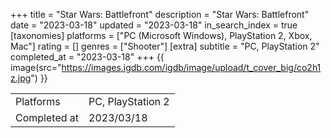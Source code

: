 +++
title = "Star Wars: Battlefront"
description = "Star Wars: Battlefront"
date = "2023-03-18"
updated = "2023-03-18"
in_search_index = true
[taxonomies]
platforms = ["PC (Microsoft Windows), PlayStation 2, Xbox, Mac"]
rating = []
genres = ["Shooter"]
[extra]
subtitle = "PC, PlayStation 2"
completed_at = "2023-03-18"
+++
{{ image(src="https://images.igdb.com/igdb/image/upload/t_cover_big/co2h1z.jpg") }}

|              |            |
| ------------ | ---------- |
| Platforms    | PC, PlayStation 2 |
| Completed at | 2023/03/18 |

